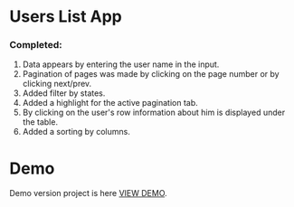 # Users List App

### Completed:

1. Data appears by entering the user name in the input.
2. Pagination of pages was made by clicking on the page number or by clicking next/prev.
3. Added filter by states.
4. Added a highlight for the active pagination tab.
5. By clicking on the user's row information about him is displayed under the table.
6. Added a sorting by columns.

# Demo

Demo version project is here [VIEW DEMO](https://reactjs-test-task-itrex-group.firebaseapp.com/).
